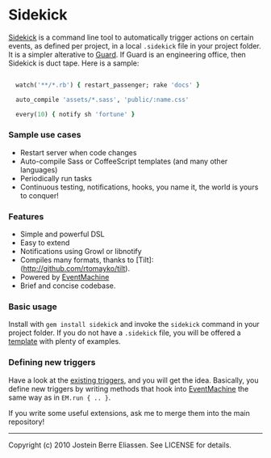 Sidekick
========

[Sidekick](http://jostein.be/Ruby/Hacking/2011/02/22/automate-common-development-tasks-with-sidekick.html) is a command line tool to automatically trigger actions on certain events, as defined per project, in a local `.sidekick` file in your project folder. It is a simpler alterative to [Guard](https://github.com/guard/guard). If Guard is an engineering office, then Sidekick is duct tape. Here is a sample:

```ruby

  watch('**/*.rb') { restart_passenger; rake 'docs' }

  auto_compile 'assets/*.sass', 'public/:name.css'

  every(10) { notify sh 'fortune' }

```

### Sample use cases

* Restart server when code changes
* Auto-compile Sass or CoffeeScript templates (and many other languages)
* Periodically run tasks
* Continuous testing, notifications, hooks, you name it, the world is yours to conquer!

### Features

* Simple and powerful DSL
* Easy to extend
* Notifications using Growl or libnotify
* Compiles many formats, thanks to [Tilt]:(http://github.com/rtomayko/tilt).
* Powered by [EventMachine](http://github.com/eventmachine/eventmachine)
* Brief and concise codebase.

### Basic usage

Install with `gem install sidekick` and invoke the `sidekick` command in your project folder. If you do not have a `.sidekick` file, you will be offered a [template](https://github.com/jbe/sidekick/blob/master/lib/sidekick/template) with plenty of examples.

### Defining new triggers

Have a look at the [existing triggers](https://github.com/jbe/sidekick/blob/master/lib/sidekick/actions/triggers.rb), and you will get the idea. Basically, you define new triggers by writing methods that hook into [EventMachine](http://github.com/eventmachine/eventmachine) the same way as in `EM.run { .. }`.

If you write some useful extensions, ask me to merge them into the main repository!

---

Copyright (c) 2010 Jostein Berre Eliassen. See LICENSE for details.
